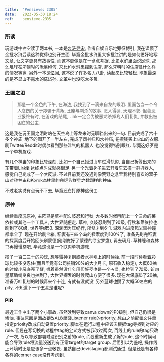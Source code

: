```yaml
---
title:  "Pensieve: 2305"
date:   2023-05-30 18:24
ref:    pensieve-2305
---
```


### 所读

玩游戏中抽空读了两本书, 一本是[水浒寻宋](https://book.douban.com/subject/34978404/), 作者自娱自乐地旁征博引, 我在读惯了金批水浒后读这种觉得也别开生面. 毕竟金批水浒里大多批注讲的是如何更好地写文章, 让文字更具有故事性. 而这本更像是在一点点考据, 比如水浒里面说足球, 那么足球在宋朝时的发展如何, 又比如水浒里提到住店, 那么宋朝时的住店是什么样的情况等等. 另外一本是[忆闻](https://book.douban.com/subject/26771877/), 这本说了许多名人八卦, 读起来比较轻松. 印象最深的是不显山不露水的陈岱孙, 文革中也没吃太多苦.

### 王国之泪

> 那是一个金色的下午, 在海边, 我找到了一滴来自龙的眼泪. 里面包含一个令人哀伤的关于欺骗于背叛, 王座与刺杀的故事. 恶人得逞, 天理不彰. 但善恶业报终有时, 在游戏的结尾, Link一定会为被恶龙杀掉的人们复仇, 并救出被困住的公主.

这是我在玩王国之泪时站在天空岛上等龙来时无聊驺出来的一句. 目前完成了六十多个神庙, 地下的图开了一半左右, 完成了风神庙和水神庙, 在攒钱买上火山的衣服. 刷Twitter/Reddit时偶尔看到那些洋气的机器人, 也没觉得特别眼红. 毕竟这好歹是一个单机游戏.

有几个神庙的印象比较深刻, 比如一个自己搭过山车过滑轨的, 当自己折腾出来的车带着Link到达终点时成就感很足. 另一个光着身子进去开着车去撞一群机器人, 感觉自己变成了一个大反派. 不过目前我还没遇到像荒野之息里我特别喜欢的双子山对称神庙和Korok森林里的命运乃群星之数那样的神庙.

不过老实说有点玩不下去, 毕竟还在打原神这份工.

### 原神

继续重度玩原神, 主阵容是草神配久岐忍和行秋, 大多数时候再配上一个三命的莱依拉或其他一个工具人, 大世界随便走. 草神, 久岐忍刷到了90级, 行秋和莱依拉也刷到了80级, 世界等级53. 深渊因为压纪行, 所以才到6-1. 游戏内进度风岩雷神瞳都拿全了. 现在开始刷宝箱, 稻妻有三四个岛的探索度到100%了, 准备先刷完稻妻的探索度后开始回头刷蒙德(刚刚做好了蒙德的寻宝罗盘), 再去璃月. 草神瞳和森林书再慢慢整吧, 毕竟这也是一个联网单机游戏.

攒了一百二三十的彩球, 想等雷神复刻或者水神刚上的时候抽. 前一段时候看着彩球比较多没忍住(而且毕竟有公司报销90%的大小月卡, 原石收入稳定), 大概60抽的时候小保底歪了琴, 想着虽然没什么用但好歹也是一个五星, 也拉到了70级. 新四星草盾绮良良也抽到了, 大世界探索的时候爬山方便了很多. 现在大保底垫了20抽, 准备万叶复刻的时候再来个十连, 有就有没就没. 另外蓝球也攒了大概50左右的pity, 不知道下一个五星是谁呢?

### PIR

最近工作中出了两个小事故, 虽然没到导致canva down的P0级别, 但自己仍很是懊恼. 事故原因是因故要改ALB里面Listener rule的priority, 想由之前配置文件里指定priority改成自动设置priority. 脚本在运行过程中应该去根据tag寻找到对应的rule. 但是在写切换的过程中tag的定义方式被我改过两次, 而线上的rule的tag只改了一次, 所以导致部署时没识别之前的rule, 而是重新生成了新的rule, 这个时候可能会导致rule将流量没送到有正常target的target group. 后面引以为鉴吧, 操作线上环境时还是应该多一点敬畏. 虽然自己dev/staging都测试通过, 但是还是有各种各样的corner case没有考虑到.
